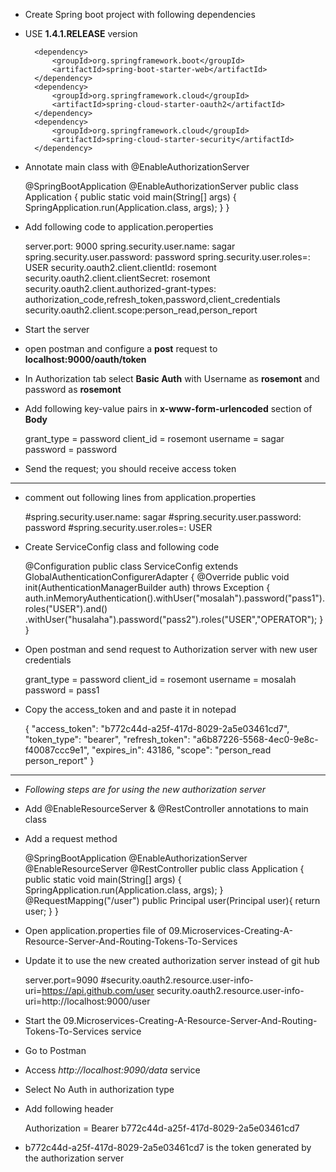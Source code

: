 * Create Spring boot project with following dependencies
* USE **1.4.1.RELEASE** version

		<dependency>
			<groupId>org.springframework.boot</groupId>
			<artifactId>spring-boot-starter-web</artifactId>
		</dependency>
		<dependency>
			<groupId>org.springframework.cloud</groupId>
			<artifactId>spring-cloud-starter-oauth2</artifactId>
		</dependency>
		<dependency>
			<groupId>org.springframework.cloud</groupId>
			<artifactId>spring-cloud-starter-security</artifactId>
		</dependency>

* Annotate main class with @EnableAuthorizationServer


	@SpringBootApplication
	@EnableAuthorizationServer
	public class Application {
	public static void main(String[] args) {
		SpringApplication.run(Application.class, args);
	}
	}


 * Add following code to application.peroperties


	server.port: 9000
	spring.security.user.name: sagar
	spring.security.user.password: password
	spring.security.user.roles=: USER
	security.oauth2.client.clientId: rosemont
	security.oauth2.client.clientSecret: rosemont
	security.oauth2.client.authorized-grant-types: authorization_code,refresh_token,password,client_credentials
	security.oauth2.client.scope:person_read,person_report

* Start the server
* open postman and configure a **post**  request to **localhost:9000/oauth/token**  
* In Authorization tab select **Basic Auth** with Username as **rosemont** and password as **rosemont**
 
* Add following key-value pairs in **x-www-form-urlencoded** section of **Body**

	grant_type = password
	client_id = rosemont
	username = sagar
	password = password

* Send the request; you should receive access token


------------------------------------------------------------

* comment out following lines from application.properties

	#spring.security.user.name: sagar
	#spring.security.user.password: password
	#spring.security.user.roles=: USER

* Create ServiceConfig class and following code

	@Configuration
	public class ServiceConfig extends GlobalAuthenticationConfigurerAdapter {
	@Override
	public void init(AuthenticationManagerBuilder auth) throws Exception {
		auth.inMemoryAuthentication().withUser("mosalah").password("pass1").roles("USER").and()
		.withUser("husalaha").password("pass2").roles("USER","OPERATOR");
	}
	}

* Open postman and send request to Authorization server with new user credentials

	grant_type = password
	client_id = rosemont
	username = mosalah
	password = pass1
	
* Copy the access_token and and paste it in notepad

	{
    "access_token": "b772c44d-a25f-417d-8029-2a5e03461cd7",
    "token_type": "bearer",
    "refresh_token": "a6b87226-5568-4ec0-9e8c-f40087ccc9e1",
    "expires_in": 43186,
    "scope": "person_read person_report"
	}


------------------------------------------------------------

* *Following steps are for using the new authorization server*
	
* Add @EnableResourceServer & @RestController annotations to main class
* Add a request method


	@SpringBootApplication
	@EnableAuthorizationServer
	@EnableResourceServer
	@RestController
	public class Application { 
	public static void main(String[] args) {
		SpringApplication.run(Application.class, args);
	}
	@RequestMapping("/user")
	public Principal user(Principal user){
		return user;
	}
	}

* Open application.properties file of 09.Microservices-Creating-A-Resource-Server-And-Routing-Tokens-To-Services

* Update it to use the new created authorization server instead of git hub


	server.port=9090
	#security.oauth2.resource.user-info-uri=https://api.github.com/user
	security.oauth2.resource.user-info-uri=http://localhost:9000/user

* Start the 09.Microservices-Creating-A-Resource-Server-And-Routing-Tokens-To-Services service

* Go to Postman
* Access *http://localhost:9090/data* service 
* Select No Auth in authorization type
* Add following header
	
	Authorization = Bearer b772c44d-a25f-417d-8029-2a5e03461cd7

* b772c44d-a25f-417d-8029-2a5e03461cd7 is the token generated by the authorization server
